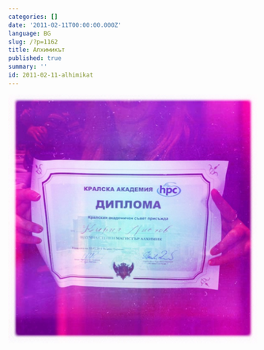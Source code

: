```yaml
---
categories: []
date: '2011-02-11T00:00:00.000Z'
language: BG
slug: /?p=1162
title: Алхимикът
published: true
summary: ''
id: 2011-02-11-alhimikat
---
```


![](https://raw.githubusercontent.com/kirilchristov/blog_images/main/2011/02/20110211-215353.jpg)
